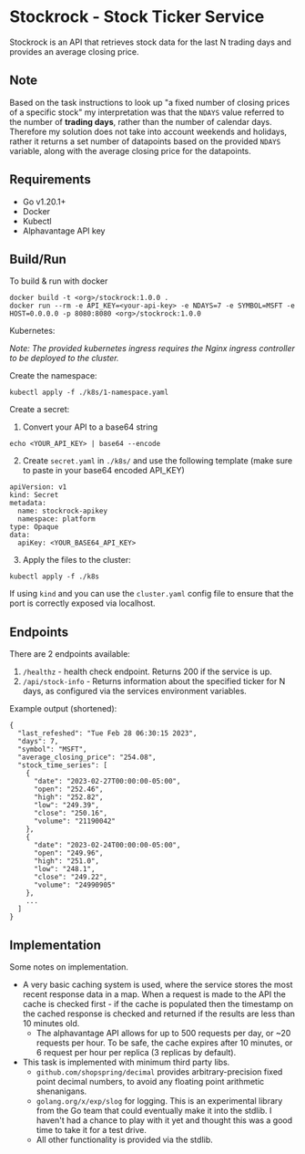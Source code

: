 # Stockrock - Stock Ticker Service

Stockrock is an API that retrieves stock data for the last N trading days and provides an average closing price.

## Note

Based on the task instructions to look up "a fixed number of closing prices of a specific stock" my interpretation was that the `NDAYS` value referred to the number of **trading days**, rather than the number of calendar days. Therefore my solution does not take into account weekends and holidays, rather it returns a set number of datapoints based on the provided `NDAYS` variable, along with the average closing price for the datapoints.

## Requirements

- Go v1.20.1+
- Docker
- Kubectl
- Alphavantage API key

## Build/Run

To build & run with docker

```
docker build -t <org>/stockrock:1.0.0 .
docker run --rm -e API_KEY=<your-api-key> -e NDAYS=7 -e SYMBOL=MSFT -e HOST=0.0.0.0 -p 8080:8080 <org>/stockrock:1.0.0
```

Kubernetes:

_Note: The provided kubernetes ingress requires the Nginx ingress controller to be deployed to the cluster._

Create the namespace:

```
kubectl apply -f ./k8s/1-namespace.yaml
```

Create a secret:

1. Convert your API to a base64 string
  ```
  echo <YOUR_API_KEY> | base64 --encode
  ```
2. Create `secret.yaml` in `./k8s/` and use the following template (make sure to paste in your base64 encoded API_KEY)
  ```
  apiVersion: v1
  kind: Secret
  metadata:
    name: stockrock-apikey
    namespace: platform
  type: Opaque
  data:
    apiKey: <YOUR_BASE64_API_KEY>
  ```
3. Apply the files to the cluster:
  ```
  kubectl apply -f ./k8s
  ```

If using `kind` and you can use the `cluster.yaml` config file to ensure that the port is correctly exposed via localhost.

## Endpoints

There are 2 endpoints available:

1. `/healthz` - health check endpoint. Returns 200 if the service is up.
2. `/api/stock-info` - Returns information about the specified ticker for N days, as configured via the services environment variables.

Example output (shortened):

```
{
  "last_refeshed": "Tue Feb 28 06:30:15 2023",
  "days": 7,
  "symbol": "MSFT",
  "average_closing_price": "254.08",
  "stock_time_series": [
    {
      "date": "2023-02-27T00:00:00-05:00",
      "open": "252.46",
      "high": "252.82",
      "low": "249.39",
      "close": "250.16",
      "volume": "21190042"
    },
    {
      "date": "2023-02-24T00:00:00-05:00",
      "open": "249.96",
      "high": "251.0",
      "low": "248.1",
      "close": "249.22",
      "volume": "24990905"
    },
    ...
  ]
}
```

## Implementation

Some notes on implementation.

- A very basic caching system is used, where the service stores the most recent response data in a map. When a request is made to the API the cache is checked first - if the cache is populated then the timestamp on the cached response is checked and returned if the results are less than 10 minutes old.
  - The alphavantage API allows for up to 500 requests per day, or ~20 requests per hour. To be safe, the cache expires after 10 minutes, or 6 request per hour per replica (3 replicas by default).
- This task is implemented with minimum third party libs.
  - `github.com/shopspring/decimal` provides arbitrary-precision fixed point decimal numbers, to avoid any floating point arithmetic shenanigans.
  - `golang.org/x/exp/slog` for logging. This is an experimental library from the Go team that could eventually make it into the stdlib. I haven't had a chance to play with it yet and thought this was a good time to take it for a test drive.
  - All other functionality is provided via the stdlib.